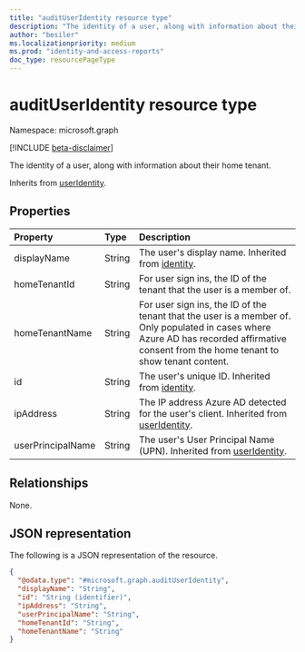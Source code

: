 ```yaml
---
title: "auditUserIdentity resource type"
description: "The identity of a user, along with information about their home tenant."
author: "besiler"
ms.localizationpriority: medium
ms.prod: "identity-and-access-reports"
doc_type: resourcePageType
---
```


# auditUserIdentity resource type

Namespace: microsoft.graph

[!INCLUDE [beta-disclaimer](../../includes/beta-disclaimer.md)]

The identity of a user, along with information about their home tenant.

Inherits from [userIdentity](../resources/useridentity.md).

## Properties
|Property|Type|Description|
|:---|:---|:---|
|displayName|String|The user's display name. Inherited from [identity](../resources/identity.md).|
|homeTenantId|String|For user sign ins, the ID of the tenant that the user is a member of.|
|homeTenantName|String|For user sign ins, the ID of the tenant that the user is a member of. Only populated in cases where Azure AD has recorded affirmative consent from the home tenant to show tenant content.|
|id|String|The user's unique ID. Inherited from [identity](../resources/identity.md).|
|ipAddress|String|The IP address Azure AD detected for the user's client. Inherited from [userIdentity](../resources/useridentity.md).|
|userPrincipalName|String|The user's User Principal Name (UPN). Inherited from [userIdentity](../resources/useridentity.md).|

## Relationships
None.

## JSON representation
The following is a JSON representation of the resource.
<!-- {
  "blockType": "resource",
  "@odata.type": "microsoft.graph.auditUserIdentity"
}
-->
``` json
{
  "@odata.type": "#microsoft.graph.auditUserIdentity",
  "displayName": "String",
  "id": "String (identifier)",
  "ipAddress": "String",
  "userPrincipalName": "String",
  "homeTenantId": "String",
  "homeTenantName": "String"
}
```

